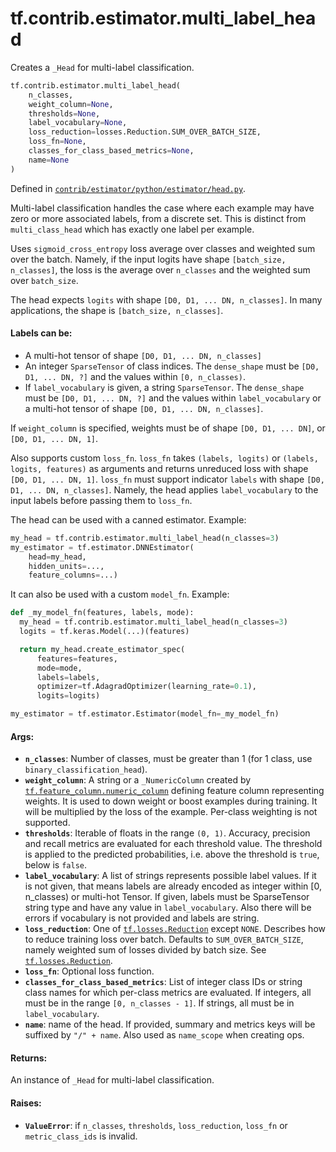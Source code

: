<div itemscope itemtype="http://developers.google.com/ReferenceObject">
<meta itemprop="name" content="tf.contrib.estimator.multi_label_head" />
<meta itemprop="path" content="Stable" />
</div>

# tf.contrib.estimator.multi_label_head

Creates a `_Head` for multi-label classification.

``` python
tf.contrib.estimator.multi_label_head(
    n_classes,
    weight_column=None,
    thresholds=None,
    label_vocabulary=None,
    loss_reduction=losses.Reduction.SUM_OVER_BATCH_SIZE,
    loss_fn=None,
    classes_for_class_based_metrics=None,
    name=None
)
```



Defined in [`contrib/estimator/python/estimator/head.py`](https://github.com/tensorflow/estimator/tree/master/tensorflow_estimator/contrib/estimator/python/estimator/head.py).

<!-- Placeholder for "Used in" -->

Multi-label classification handles the case where each example may have zero
or more associated labels, from a discrete set. This is distinct from
`multi_class_head` which has exactly one label per example.

Uses `sigmoid_cross_entropy` loss average over classes and weighted sum over
the batch. Namely, if the input logits have shape `[batch_size, n_classes]`,
the loss is the average over `n_classes` and the weighted sum over
`batch_size`.

The head expects `logits` with shape `[D0, D1, ... DN, n_classes]`. In many
applications, the shape is `[batch_size, n_classes]`.

#### Labels can be:



* A multi-hot tensor of shape `[D0, D1, ... DN, n_classes]`
* An integer `SparseTensor` of class indices. The `dense_shape` must be
  `[D0, D1, ... DN, ?]` and the values within `[0, n_classes)`.
* If `label_vocabulary` is given, a string `SparseTensor`. The `dense_shape`
  must be `[D0, D1, ... DN, ?]` and the values within `label_vocabulary` or a
  multi-hot tensor of shape `[D0, D1, ... DN, n_classes]`.

If `weight_column` is specified, weights must be of shape
`[D0, D1, ... DN]`, or `[D0, D1, ... DN, 1]`.

Also supports custom `loss_fn`. `loss_fn` takes `(labels, logits)` or
`(labels, logits, features)` as arguments and returns unreduced loss with
shape `[D0, D1, ... DN, 1]`. `loss_fn` must support indicator `labels` with
shape `[D0, D1, ... DN, n_classes]`. Namely, the head applies
`label_vocabulary` to the input labels before passing them to `loss_fn`.

The head can be used with a canned estimator. Example:

```python
my_head = tf.contrib.estimator.multi_label_head(n_classes=3)
my_estimator = tf.estimator.DNNEstimator(
    head=my_head,
    hidden_units=...,
    feature_columns=...)
```

It can also be used with a custom `model_fn`. Example:

```python
def _my_model_fn(features, labels, mode):
  my_head = tf.contrib.estimator.multi_label_head(n_classes=3)
  logits = tf.keras.Model(...)(features)

  return my_head.create_estimator_spec(
      features=features,
      mode=mode,
      labels=labels,
      optimizer=tf.AdagradOptimizer(learning_rate=0.1),
      logits=logits)

my_estimator = tf.estimator.Estimator(model_fn=_my_model_fn)
```

#### Args:


* <b>`n_classes`</b>: Number of classes, must be greater than 1 (for 1 class, use
  `binary_classification_head`).
* <b>`weight_column`</b>: A string or a `_NumericColumn` created by
  <a href="../../../tf/feature_column/numeric_column.md"><code>tf.feature_column.numeric_column</code></a> defining feature column representing
  weights. It is used to down weight or boost examples during training. It
  will be multiplied by the loss of the example.  Per-class weighting is
  not supported.
* <b>`thresholds`</b>: Iterable of floats in the range `(0, 1)`. Accuracy, precision
  and recall metrics are evaluated for each threshold value. The threshold
  is applied to the predicted probabilities, i.e. above the threshold is
  `true`, below is `false`.
* <b>`label_vocabulary`</b>: A list of strings represents possible label values. If it
  is not given, that means labels are already encoded as integer within
  [0, n_classes) or multi-hot Tensor. If given, labels must be SparseTensor
  string type and have any value in `label_vocabulary`. Also there will be
  errors if vocabulary is not provided and labels are string.
* <b>`loss_reduction`</b>: One of <a href="../../../tf/losses/Reduction.md"><code>tf.losses.Reduction</code></a> except `NONE`. Describes how to
  reduce training loss over batch. Defaults to `SUM_OVER_BATCH_SIZE`, namely
  weighted sum of losses divided by batch size. See <a href="../../../tf/losses/Reduction.md"><code>tf.losses.Reduction</code></a>.
* <b>`loss_fn`</b>: Optional loss function.
* <b>`classes_for_class_based_metrics`</b>: List of integer class IDs or string class
  names for which per-class metrics are evaluated. If integers, all must be
  in the range `[0, n_classes - 1]`. If strings, all must be in
  `label_vocabulary`.
* <b>`name`</b>: name of the head. If provided, summary and metrics keys will be
  suffixed by `"/" + name`. Also used as `name_scope` when creating ops.


#### Returns:

An instance of `_Head` for multi-label classification.



#### Raises:


* <b>`ValueError`</b>: if `n_classes`, `thresholds`, `loss_reduction`, `loss_fn` or
`metric_class_ids` is invalid.